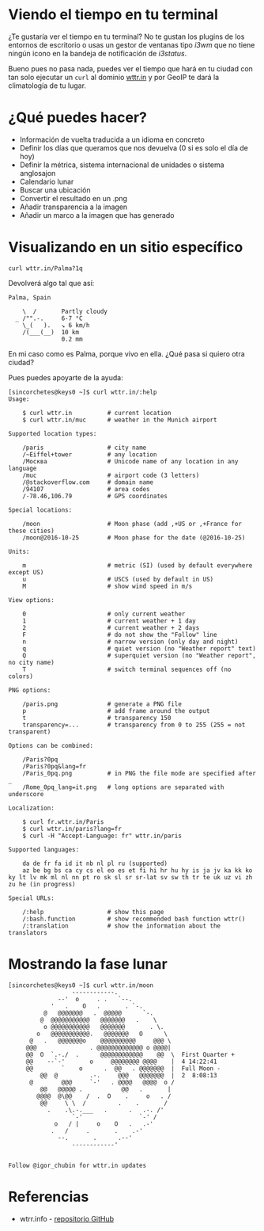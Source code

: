 # Viendo el tiempo en tu terminal

¿Te gustaría ver el tiempo en tu terminal? No te gustan los plugins de los entornos de escritorio o usas un gestor de ventanas tipo _i3wm_ que no tiene ningún icono en la bandeja de notificación de _i3status_.

Bueno pues no pasa nada, puedes ver el tiempo que hará en tu ciudad con tan solo ejecutar un `curl` al dominio [wttr.in](http://wttr.in?target=_blank) y por GeoIP te dará la climatología de tu lugar.

# ¿Qué puedes hacer?

 * Información de vuelta traducida a un idioma en concreto
 * Definir los días que queramos que nos devuelva (0 si es solo el día de hoy)
 * Definir la métrica, sistema internacional de unidades o sistema anglosajon
 * Calendario lunar
 * Buscar una ubicación
 * Convertir el resultado en un .png
 * Añadir transparencia a la imagen
 * Añadir un marco a la imagen que has generado

# Visualizando en un sitio específico
```
curl wttr.in/Palma?1q
```
Devolverá algo tal que así:
```
Palma, Spain

    \  /       Partly cloudy
  _ /"".-.     6-7 °C         
    \_(   ).   ↘ 6 km/h       
    /(___(__)  10 km          
               0.2 mm         
```
En mi caso como es Palma, porque vivo en ella. ¿Qué pasa si quiero otra ciudad?

Pues puedes apoyarte de la ayuda:
```
[sincorchetes@keys0 ~]$ curl wttr.in/:help
Usage:

    $ curl wttr.in          # current location
    $ curl wttr.in/muc      # weather in the Munich airport

Supported location types:

    /paris                  # city name
    /~Eiffel+tower          # any location
    /Москва                 # Unicode name of any location in any language
    /muc                    # airport code (3 letters)
    /@stackoverflow.com     # domain name
    /94107                  # area codes
    /-78.46,106.79          # GPS coordinates

Special locations:

    /moon                   # Moon phase (add ,+US or ,+France for these cities)
    /moon@2016-10-25        # Moon phase for the date (@2016-10-25)

Units:

    m                       # metric (SI) (used by default everywhere except US)
    u                       # USCS (used by default in US)
    M                       # show wind speed in m/s

View options:

    0                       # only current weather
    1                       # current weather + 1 day
    2                       # current weather + 2 days
    F                       # do not show the "Follow" line
    n                       # narrow version (only day and night)
    q                       # quiet version (no "Weather report" text)
    Q                       # superquiet version (no "Weather report", no city name)
    T                       # switch terminal sequences off (no colors)

PNG options:

    /paris.png              # generate a PNG file
    p                       # add frame around the output
    t                       # transparency 150
    transparency=...        # transparency from 0 to 255 (255 = not transparent)

Options can be combined:

    /Paris?0pq
    /Paris?0pq&lang=fr
    /Paris_0pq.png          # in PNG the file mode are specified after _
    /Rome_0pq_lang=it.png   # long options are separated with underscore

Localization:

    $ curl fr.wttr.in/Paris
    $ curl wttr.in/paris?lang=fr
    $ curl -H "Accept-Language: fr" wttr.in/paris

Supported languages:

    da de fr fa id it nb nl pl ru (supported)
    az be bg bs ca cy cs el eo es et fi hi hr hu hy is ja jv ka kk ko ky lt lv mk ml nl nn pt ro sk sl sr sr-lat sv sw th tr te uk uz vi zh zu he (in progress)

Special URLs:

    /:help                  # show this page
    /:bash.function         # show recommended bash function wttr()
    /:translation           # show the information about the translators
```
# Mostrando la fase lunar
```
[sincorchetes@keys0 ~]$ curl wttr.in/moon
                  ------------.  
              --'  o     . .   `--.  
            '   .    O   .       . `-.   
          @   @@@@@@@   .  @@@@@      `-.  
         @  @@@@@@@@@@@   @@@@@@@   .    \   
          o @@@@@@@@@@@   @@@@@@@       . \.   
        o   @@@@@@@@@@@.   @@@@@@@   O      \  
      @   .   @@@@@@@o    @@@@@@@@@@     @@@ \   
     @@@               . @@@@@@@@@@@@@ o @@@@|   
     @@  O  `.-./  .      @@@@@@@@@@@@    @@  \  First Quarter +
     @@    --`-'       o     @@@@@@@@ @@@@    |  4 14:22:41
     @@        `    o      .  @@   . @@@@@@@  |  Full Moon -
         @@  @         .-.     @@@   @@@@@@@  |  2  8:08:13
      @        @@@     `-'   . @@@@   @@@@  o /  
         @@   @@@@@ .           @@   .       |   
        @@@@  @\@@    /  .  O    .     o   . /   
         @@     \ \  /         .    .       /  
           .    .\.-.___   .      .   .-. /'   
                  `-'                `-' /   
             o   / |     o    O   .   .-'  
            .   /     .       .    .-'   
              --.       .      .--'  
                  ------------'  


Follow @igor_chubin for wttr.in updates

```

# Referencias
* wtrr.info - [repositorio GitHub](https://github.com/chubin/wttr.in?target=_blank)

